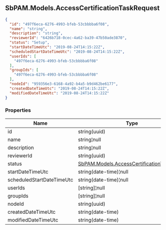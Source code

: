 
<h2 id="tocS_SbPAM.Models.AccessCertificationTaskRequest">SbPAM.Models.AccessCertificationTaskRequest</h2>

<a id="schemasbpam.models.accesscertificationtaskrequest"></a>
<a id="schema_SbPAM.Models.AccessCertificationTaskRequest"></a>
<a id="tocSsbpam.models.accesscertificationtaskrequest"></a>
<a id="tocssbpam.models.accesscertificationtaskrequest"></a>

```json
{
  "id": "497f6eca-6276-4993-bfeb-53cbbbba6f08",
  "name": "string",
  "description": "string",
  "reviewerId": "6426b718-0cec-4a62-ba39-47b50ade3870",
  "status": "Setup",
  "startDateTimeUtc": "2019-08-24T14:15:22Z",
  "scheduledStartDateTimeUtc": "2019-08-24T14:15:22Z",
  "userIds": [
    "497f6eca-6276-4993-bfeb-53cbbbba6f08"
  ],
  "groupIds": [
    "497f6eca-6276-4993-bfeb-53cbbbba6f08"
  ],
  "nodeId": "959356e3-6168-4a92-b4a5-b9d462be6177",
  "createdDateTimeUtc": "2019-08-24T14:15:22Z",
  "modifiedDateTimeUtc": "2019-08-24T14:15:22Z"
}

```

### Properties

|Name|Type|Required|Restrictions|Description|
|---|---|---|---|---|
|id|string(uuid)|false|none|none|
|name|string¦null|false|none|none|
|description|string¦null|false|none|none|
|reviewerId|string(uuid)|false|none|none|
|status|[SbPAM.Models.AccessCertificationTaskStatus](../Models/sbpam.models.accesscertificationtaskstatus.md)|false|none|none|
|startDateTimeUtc|string(date-time)¦null|false|none|none|
|scheduledStartDateTimeUtc|string(date-time)¦null|false|none|none|
|userIds|[string]¦null|false|none|none|
|groupIds|[string]¦null|false|none|none|
|nodeId|string(uuid)|false|none|none|
|createdDateTimeUtc|string(date-time)|false|none|none|
|modifiedDateTimeUtc|string(date-time)|false|none|none|


